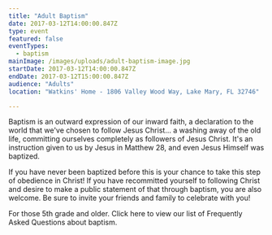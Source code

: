 ```yaml
---
title: "Adult Baptism"
date: 2017-03-12T14:00:00.847Z
type: event
featured: false
eventTypes: 
  - baptism
mainImage: /images/uploads/adult-baptism-image.jpg
startDate: 2017-03-12T14:00:00.847Z
endDate: 2017-03-12T15:00:00.847Z
audience: "Adults"
location: "Watkins' Home - 1806 Valley Wood Way, Lake Mary, FL 32746"

---
```

Baptism is an outward expression of our inward faith, a declaration to the world that we've chosen to follow Jesus Christ... a washing away of the old life, committing ourselves completely as followers of Jesus Christ. It's an instruction given to us by Jesus in Matthew 28, and even Jesus Himself was baptized. 

If you have never been baptized before this is your chance to take this step of obedience in Christ! If you have recommitted yourself to following Christ and desire to make a public statement of that through baptism, you are also welcome. Be sure to invite your friends and family to celebrate with you! 

For those 5th grade and older. Click here to view our list of Frequently Asked Questions about baptism.